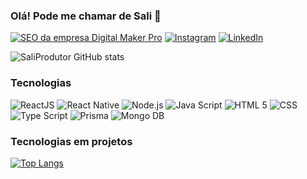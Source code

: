 ### Olá! Pode me chamar de Sali 👋
[![SEO da empresa Digital Maker Pro](https://img.shields.io/badge/website-000000?style=for-the-badge&logo=About.me&logoColor=white)](https://www.digitalmakerpro.com)
[![Instagram](https://img.shields.io/badge/Instagram-E4405F?style=for-the-badge&logo=instagram&logoColor=white)](https://www.instagram.com/sali_produtor)
[![LinkedIn](https://img.shields.io/badge/LinkedIn-0077B5?style=for-the-badge&logo=linkedin&logoColor=white)](https://www.linkedin.com/in/saliprodutor/)

![SaliProdutor GitHub stats](https://github-readme-stats.vercel.app/api?username=SaliProdutor&show_icons=true&theme=transparent)

### Tecnologias 
<div styles="display:inline_block">
  <img alt="ReactJS" src="https://img.shields.io/badge/React-20232A?style=for-the-badge&logo=react&logoColor=61DAFB"/>
  <img alt="React Native" src="https://img.shields.io/badge/React_Native-20232A?style=for-the-badge&logo=react&logoColor=61DAFB"/>
  <img alt="Node.js" src="https://img.shields.io/badge/Node.js-43853D?style=for-the-badge&logo=node.js&logoColor=white"/>
  <img alt="Java Script" src="https://img.shields.io/badge/JavaScript-F7DF1E?style=for-the-badge&logo=javascript&logoColor=black"/>
  <img alt="HTML 5" src="https://img.shields.io/badge/HTML5-E34F26?style=for-the-badge&logo=html5&logoColor=white"/>
  <img alt="CSS" src="https://img.shields.io/badge/CSS3-1572B6?style=for-the-badge&logo=css3&logoColor=white"/>
  <img alt="Type Script" src="https://img.shields.io/badge/TypeScript-007ACC?style=for-the-badge&logo=typescript&logoColor=white"/>
  <img alt="Prisma" src="https://img.shields.io/badge/Prisma-3982CE?style=for-the-badge&logo=Prisma&logoColor=white"/>
  <img alt="Mongo DB" src="https://img.shields.io/badge/MongoDB-4EA94B?style=for-the-badge&logo=mongodb&logoColor=white"/>
</div>

### Tecnologias em projetos
[![Top Langs](https://github-readme-stats.vercel.app/api/top-langs/?username=SaliProdutor&layout=pie)](https://github.com/anuraghazra/github-readme-stats)
